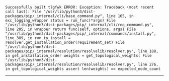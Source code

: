 
`Successfully built tlgfwk
ERROR: Exception:
Traceback (most recent call last):
  File "/usr/lib/python3/dist-packages/pip/_internal/cli/base_command.py", line 165, in exc_logging_wrapper
    status = run_func(*args)
  File "/usr/lib/python3/dist-packages/pip/_internal/cli/req_command.py", line 205, in wrapper
    return func(self, options, args)
  File "/usr/lib/python3/dist-packages/pip/_internal/commands/install.py", line 389, in run
    to_install = resolver.get_installation_order(requirement_set)
  File "/usr/lib/python3/dist-packages/pip/_internal/resolution/resolvelib/resolver.py", line 188, in get_installation_order
    weights = get_topological_weights(
  File "/usr/lib/python3/dist-packages/pip/_internal/resolution/resolvelib/resolver.py", line 276, in get_topological_weights
    assert len(weights) == expected_node_count`

---
